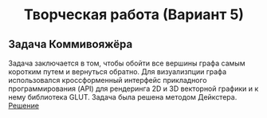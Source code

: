 <h1 align="center">Творческая работа (Вариант 5)</center></h1>
<h2>Задача Коммивояжёра</h2>
Задача заключается в том, чтобы обойти все вершины графа самым коротким путем и вернуться обратно. Для визуализпции графа использовался кроссформенный интерфейс прикладного программирования (API) для рендеринга 2D и 3D векторной графики и к нему библиотека GLUT. Задача была решена методом Дейкстера.
<a href="">Решение</a>
